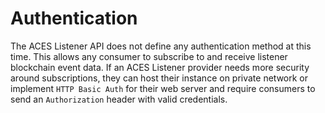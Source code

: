 
# Authentication

The ACES Listener API does not define any authentication method at this time.
This allows any consumer to subscribe to and receive listener blockchain event data. If an
ACES Listener provider needs more security around subscriptions, they can host
their instance on private network or implement `HTTP Basic Auth` for their web server and
require consumers to send an `Authorization` header with valid credentials.
